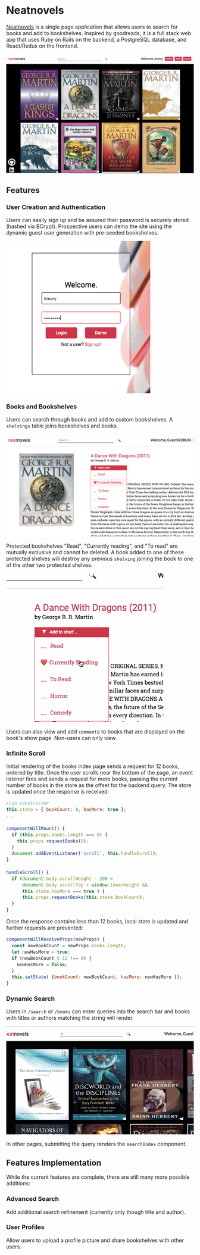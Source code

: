 # Neatnovels

[Neatnovels][site-link] is a single page application that allows users to search for books and add to bookshelves. Inspired by goodreads, it is a full stack web app that uses Ruby on Rails on the backend, a PostgreSQL database, and React/Redux on the frontend.

![Neatnovels home page](./docs/images/neatnovels-home-page.png)

[site-link]: http://www.neatnovels.club
## Features

### User Creation and Authentication
Users can easily sign up and be assured their password is securely stored (hashed via BCrypt). Prospective users can demo the site using the dynamic guest user generation with pre-seeded bookshelves.

![Login](./docs/images/login.png)

### Books and Bookshelves
Users can search through books and add to custom bookshelves. A `shelvings` table joins bookshelves and books.

![Guest Sign In](./docs/images/guest-signed-in.png)

Protected bookshelves "Read", "Currently reading", and "To read" are mutually exclusive and cannot be deleted. A book added to one of these protected shelves will destroy any previous `shelving` joining the book to one of the other two protected shelves.

![Add to Special Shelf](./docs/images/bookshelves.gif)

Users can also view and add `comment`s to books that are displayed on the book's show page. Non-users can only view.

### Infinite Scroll
Initial rendering of the books index page sends a request for 12 books, ordered by title. Once the user scrolls near the bottom of the page, an event listener fires and sends a request for more books, passing the current number of books in the store as the offset for the backend query. The store is updated once the response is received:

```javascript
//in constructor
this.state = { bookCount: 0, hasMore: true };
...

componentWillMount() {
  if (this.props.books.length === 0) {
    this.props.requestBooks(0);
  }
  document.addEventListener('scroll', this.handleScroll);
}

handleScroll() {
  if (document.body.scrollHeight - 200 <
      document.body.scrollTop + window.innerHeight &&
      this.state.hasMore === true ) {
      this.props.requestBooks(this.state.bookCount);
  }
}
```


Once the response contains less than 12 books, local state is updated and further requests are prevented:

```javascript
componentWillReceiveProps(newProps) {
  const newBookCount = newProps.books.length;
  let newHasMore = true;
  if (newBookCount % 12 !== 0) {
    newHasMore = false;
  }
  this.setState( {bookCount: newBookCount, hasMore: newHasMore });
}
```

### Dynamic Search
Users in `/search` or `/books` can enter queries into the search bar and books with titles or authors matching the string will render.

![Search](./docs/images/search.gif)

In other pages, submitting the query renders the `searchIndex` component.

## Features Implementation
While the current features are complete, there are still many more possible additions:

### Advanced Search
Add additional search refinement (currently only though title and author).

### User Profiles
Allow users to upload a profile picture and share bookshelves with other users.
